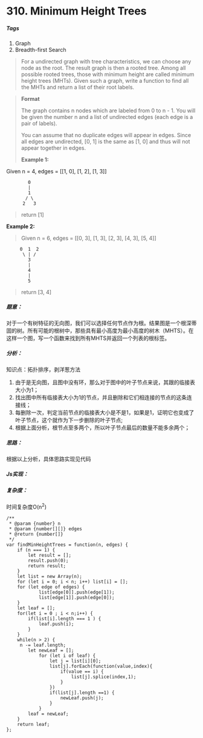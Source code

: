 # 310. Minimum Height Trees
##### Tags
1. Graph
2. Breadth-first Search

>For a undirected graph with tree characteristics, we can choose any node as the root. The result graph is then a rooted tree. Among all possible rooted trees, those with minimum height are called minimum height trees (MHTs). Given such a graph, write a function to find all the MHTs and return a list of their root labels.

><strong>Format</strong>
>
>The graph contains n nodes which are labeled from 0 to n - 1. You will be given the number n and a list of undirected edges (each edge is a pair of labels).
>
>You can assume that no duplicate edges will appear in edges. Since all edges are undirected, [0, 1] is the same as [1, 0] and thus will not appear together in edges.
>
><strong>Example 1:</strong>
>
Given n = 4, edges = [[1, 0], [1, 2], [1, 3]]
```
        0
        |
        1
       / \
      2   3
```      
>return [1]
>
<strong>Example 2:</strong>
>
>Given n = 6, edges = [[0, 3], [1, 3], [2, 3], [4, 3], [5, 4]]
```
     0  1  2
      \ | /
        3
        |
        4
        |
        5
```        
>return [3, 4]

##### 题意：
对于一个有树特征的无向图，我们可以选择任何节点作为根。结果图是一个根深蒂固的树。所有可能的根树中，那些具有最小高度为最小高度的树木（MHTS）。在这样一个图，写一个函数来找到所有MHTS并返回一个列表的根标签。

##### 分析：
知识点：拓扑排序，剥洋葱方法

1. 由于是无向图，且图中没有环，那么对于图中的叶子节点来说，其跟的临接表大小为1；
2. 找出图中所有临接表大小为1的节点，并且删除和它们相连接的节点的这条连接线；
3. 每删除一次，判定当前节点的临接表大小是不是1，如果是1，证明它也变成了叶子节点，这个就作为下一步删除的叶子节点;
4. 根据上面分析，根节点至多两个，所以叶子节点最后的数量不能多余两个；

##### 思路：
根据以上分析，具体思路实现见代码

##### Js实现：
##### 复杂度：
时间复杂度O(n<sup>2</sup>)

```
/**
 * @param {number} n
 * @param {number[][]} edges
 * @return {number[]}
 */
var findMinHeightTrees = function(n, edges) {
    if (n === 1) {
        let result = [];
        result.push(0);
        return result;
    } 
    let list = new Array(n);
    for (let i = 0; i < n; i++) list[i] = [];
    for (let edge of edges) {
            list[edge[0]].push(edge[1]);
            list[edge[1]].push(edge[0]);
    }
    let leaf = [];
    for(let i = 0 ; i < n;i++) {
        if(list[i].length === 1 ) {
            leaf.push(i);
        }
    }
    while(n > 2) {
     n -= leaf.length;
        let newLeaf = [];
            for (let i of leaf) {
                let j = list[i][0];
                list[j].forEach(function(value,index){
                    if(value == i) {
                        list[j].splice(index,1);
                    }
                })
                if(list[j].length ==1) {
                    newLeaf.push(j);
                }
            }
        leaf = newLeaf;
    } 
    return leaf;
};
```









